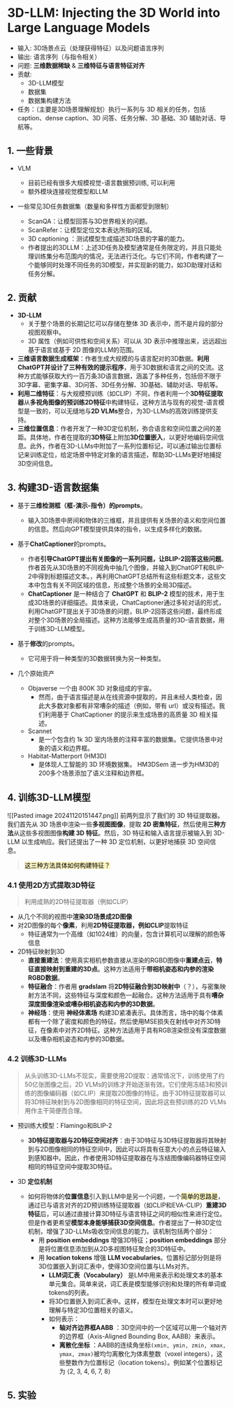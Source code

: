 # 3D-LLM: Injecting the 3D World into Large Language Models

- 输入: 3D场景点云（处理获得特征）以及问题语言序列
- 输出: 语言序列（与指令相关）
- 问题: **三维数据稀缺** & **三维特征与语言特征对齐**
- 贡献: 
	- 3D-LLM模型
	- 数据集
	- 数据集构建方法
- 任务：（主要是3D场景理解规划）执行一系列与 3D 相关的任务，包括caption、dense caption、3D 问答、任务分解、3D 基础、3D 辅助对话、导航等。
## 1. 一些背景

- VLM
	- 目前已经有很多大规模视觉-语言数据预训练, 可以利用
	- 额外模块连接视觉模型和LLM
 
- 一些常见3D任务数据集（数量和多样性方面都受到限制）
	- ScanQA：让模型回答与3D世界相关的问题。
	- ScanRefer：让模型定位文本表达所指的区域。
	- 3D captioning ：测试模型生成描述3D场景的字幕的能力。
	- 作者提出的3DLLM：上述3D任务及模型通常是任务限定的，并且只能处理训练集分布范围内的情况，无法进行泛化。与它们不同，作者构建了一个能够同时处理不同任务的3D模型，并实现新的能力，如3D助理对话和任务分解。

## 2. 贡献

- **3D-LLM**
	- 关于整个场景的长期记忆可以存储在整体 3D 表示中，而不是片段的部分视图观察中。
	- 3D 属性（例如可供性和空间关系）可以从 3D 表示中推理出来，远远超出基于语言或基于 2D 图像的LLM的范围。
- **三维语言数据生成框架**：作者生成大规模的与语言配对的3D数据。**利用ChatGPT并设计了三种有效的提示程序**，用于3D数据和语言之间的交流。这种方式能够获取大约一百万条3D语言数据，涵盖了多种任务，包括但不限于3D字幕、密集字幕、3D问答、3D任务分解、3D基础、辅助对话、导航等。
- **利用二维特征**：与大规模预训练（如CLIP）不同，作者利用一个**3D特征提取器**从**多视角图像的预训练2D特征**中构建特征，这种方法与现有的视觉-语言模型是一致的，可以无缝地与**2D VLMs**整合，为3D-LLMs的高效训练提供支持。
- **三维位置信息**：作者开发了一种3D定位机制，弥合语言和空间位置之间的差距。具体地，作者在提取的**3D特征**上附加**3D位置嵌入**，以更好地编码空间信息。此外，作者在3D-LLMs中附加了一系列位置标记，可以通过输出位置标记来训练定位，给定场景中特定对象的语言描述，帮助3D-LLMs更好地捕捉3D空间信息。

## 3. 构建3D-语言数据集

- 基于**三维检测框（框-演示-指令）的prompts**。
	- 输入3D场景中房间和物体的三维框，并且提供有关场景的语义和空间位置的信息。然后向GPT模型提供具体的指令，以生成多样化的数据。
- 基于**ChatCaptioner**的prompts。
	- 作者**引导ChatGPT提出有关图像的一系列问题，让BLIP-2回答这些问题**。作者首先从3D场景的不同视角中抽几个图像，并输入到ChatGPT和BLIP-2中得到标题描述文本。，再利用ChatGPT总结所有这些标题文本，这些文本中包含有关不同区域的信息，形成整个场景的全局3D描述。
	- **ChatCaptioner** 是一种结合了 **ChatGPT** 和 **BLIP-2** 模型的技术，用于生成3D场景的详细描述。具体来说，ChatCaptioner通过多轮对话的形式，利用ChatGPT提出关于3D场景的问题，BLIP-2回答这些问题，最终形成对整个3D场景的全局描述。这种方法能够生成高质量的3D-语言数据，用于训练3D-LLM模型。
- 基于**修改**的prompts。
	- 它可用于将一种类型的3D数据转换为另一种类型。


- 几个原始资产
	- Objaverse  一个由 800K 3D 对象组成的宇宙。
		- 然而，由于语言描述是从在线资源中提取的，并且未经人类检查，因此大多数对象都有非常嘈杂的描述（例如，带有 url）或没有描述。我们利用基于 ChatCaptioner 的提示来生成场景的高质量 3D 相关描述。
	- Scannet 
		- 是一个包含约 1k 3D 室内场景的注释丰富的数据集。它提供场景中对象的语义和边界框。
	- Habitat-Matterport (HM3D)
		- 是体现人工智能的 3D 环境数据集。 HM3DSem 进一步为HM3D的200多个场景添加了语义注释和边界框。

## 4. 训练3D-LLM模型

![[Pasted image 20241120151447.png]]
前两列显示了我们的 3D 特征提取器。我们首先从 3D 场景中渲染一些**多视图图像**，提取 **2D 密集特征**，然后使用**三种方法**从这些多视图图像**构建 3D 特征**。然后，3D 特征和输入语言提示被输入到 3D-LLM 以生成响应。我们还提出了一种 3D 定位机制，以更好地捕获 3D 空间信息。

><mark style="background: #FFF3A3A6;">这三种方法具体如何构建特征？</mark>

### 4.1 使用2D方式提取3D特征

>利用成熟的2D特征提取器（例如CLIP）

- 从几个不同的视图中**渲染3D场景成2D图像**
- 对2D图像的每个**像素**，利用**2D特征提取器，例如CLIP**提取特征
	- 特征通常为一个高维（如1024维）的向量，包含计算机可以理解的颜色等信息
- 2D特征映射到3D
	- **直接重建法**：使用真实相机参数直接从渲染的RGBD图像中**重建点云**，**特征直接映射到重建的3D点**。这种方法适用于**带相机姿态和内参的渲染RGBD数据**。
	- **特征融合**：作者用 **gradslam** 将**2D特征融合到3D映射中**（？），与密集映射方法不同，这些特征与深度和颜色一起融合。这种方法适用于具有**嘈杂深度图像渲染或嘈杂相机姿态和内参的3D数据**。
	- **神经场**：使用 **神经体素场** 构建3D紧凑表示。具体而言，场中的每个体素都有一个除了密度和颜色的特征。然后使用MSE损失在射线中对齐3D特征，在像素中对齐2D特征。这种方法适用于具有RGB渲染但没有深度数据以及嘈杂相机姿态和内参的3D数据。

### 4.2 训练3D-LLMs

>从头训练3D-LLMs不现实，需要使用2D提取：通常情况下，训练使用了约50亿张图像之后，2D VLMs的训练才开始逐渐有效。它们使用冻结3和预训练的图像编码器（如CLIP）来提取2D图像的特征。由于3D特征提取器可以将3D特征映射到与2D图像相同的特征空间，因此将这些预训练的2D VLMs用作主干简便而合理。


- 预训练大模型：Flamingo和BLIP-2
	- **3D特征提取器与2D特征空间对齐**：由于3D特征与3D特征提取器将其映射到与2D图像相同的特征空间中，因此可以将具有任意大小的点云特征输入到感知器中。因此，作者使用3D特征提取器在与冻结图像编码器特征空间相同的特征空间中提取3D特征。

- 3D **定位机制**
	- 如何将物体的**位置信息**引入到LLM中是另一个问题，一个<mark style="background: #FFF3A3A6;">简单的思路是</mark>，通过已与语言对齐的2D预训练特征提取器（如CLIP和EVA-CLIP）**重建3D特征**后，可以通过直接计算3D特征与语言特征之间的相似性来进行定位。但是作者更希望**模型本身能够捕获3D空间信息**。作者提出了一种3D定位机制，增强了3D-LLMs吸收空间信息的能力。该机制包括两个部分：
		- 用 **position embeddings** 增强3D特征；**position embeddings** 部分是将位置信息添加到从2D多视图特征聚合的3D特征中。
		- 用 **location tokens** 增强 **LLM vocabularies**。位置标记部分则是将3D位置嵌入到词汇表中，使得3D空间位置与LLMs对齐。
			- **LLM词汇表（Vocabulary）** 是LM中用来表示和处理文本的基本单元集合。简单来说，词汇表是模型能够识别和处理的所有单词或 tokens的列表。
			- 将3D位置嵌入到词汇表中。这样，模型在处理文本时可以更好地理解与特定3D位置相关的语义。
			- 如何表示：
				- **轴对齐边界框AABB** ：3D空间中的一个区域可以用一个轴对齐的边界框（Axis-Aligned Bounding Box, AABB）来表示。
				- **离散化坐标** ：AABB的连续角坐标`(xmin, ymin, zmin, xmax, ymax, zmax)`被均匀离散化为体素整数（voxel integers），这些整数作为位置标记（location tokens）。例如某个位置标记为 ⟨2, 3, 4, 6, 7, 8⟩


## 5. 实验






